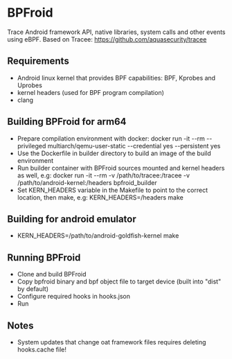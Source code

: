 # BPFroid
Trace Android framework API, native libraries, system calls and other events using eBPF.
Based on Tracee: https://github.com/aquasecurity/tracee

## Requirements
* Android linux kernel that provides BPF capabilities: BPF, Kprobes and Uprobes
* kernel headers (used for BPF program compilation)
* clang

## Building BPFroid for arm64
* Prepare compilation environment with docker:
  docker run -it --rm --privileged multiarch/qemu-user-static --credential yes --persistent yes
* Use the Dockerfile in builder directory to build an image of the build environment
* Run builder container with BPFroid sources mounted and kernel headers as well, e.g:
  docker run -it --rm -v /path/to/tracee:/tracee -v /path/to/android-kernel:/headers bpfroid_builder
* Set KERN_HEADERS variable in the Makefile to point to the correct location, then make, e.g:
  KERN_HEADERS=/headers make

## Building for android emulator
* KERN_HEADERS=/path/to/android-goldfish-kernel make

## Running BPFroid
* Clone and build BPFroid
* Copy bpfroid binary and bpf object file to target device (built into "dist" by default)
* Configure required hooks in hooks.json
* Run

## Notes
* System updates that change oat framework files requires deleting hooks.cache file!
